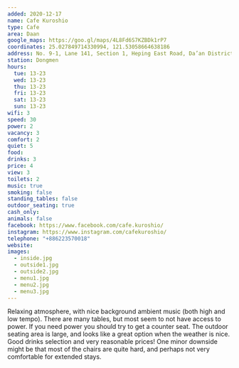 ```yaml
---
added: 2020-12-17
name: Cafe Kuroshio
type: Cafe
area: Daan
google_maps: https://goo.gl/maps/4L8Fd6S7KZBDk1rP7
coordinates: 25.027849714330994, 121.53058664638186
address: No. 9-1, Lane 141, Section 1, Heping East Road, Da’an District, Taipei City, Taiwan 106
station: Dongmen
hours:
  tue: 13-23
  wed: 13-23
  thu: 13-23
  fri: 13-23
  sat: 13-23
  sun: 13-23
wifi: 3
speed: 30
power: 2
vacancy: 3
comfort: 2
quiet: 5
food: 
drinks: 3
price: 4
view: 3
toilets: 2
music: true
smoking: false
standing_tables: false
outdoor_seating: true
cash_only: 
animals: false
facebook: https://www.facebook.com/cafe.kuroshio/
instagram: https://www.instagram.com/cafekuroshio/
telephone: "+886223570018"
website: 
images:
  - inside.jpg
  - outside1.jpg
  - outside2.jpg
  - menu1.jpg
  - menu2.jpg
  - menu3.jpg
---
```


Relaxing atmosphere, with nice background ambient music (both high and low tempo). There are many tables, but most seem to not have access to power. If you need power you should try to get a counter seat. The outdoor seating area is large, and looks like a great option when the weather is nice. Good drinks selection and very reasonable prices! One minor downside might be that most of the chairs are quite hard, and perhaps not very comfortable for extended stays.

